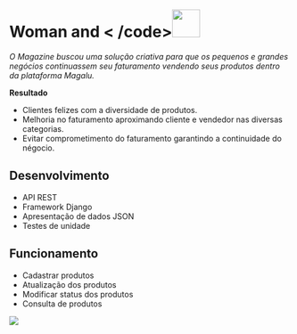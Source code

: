 # **Woman and < /code>**<img src="https://media3.giphy.com/media/YMSeYP1Yv5KvtNKqZz/giphy.gif?cid=ecf05e47xtmjo42hgr7k6wu8ye4fvce7krnownhckl18k2g6&rid=giphy.gif" width="50" height="50"/>

_O Magazine buscou uma solução criativa para que os pequenos e grandes negócios continuassem seu faturamento vendendo seus produtos dentro da plataforma Magalu._

**Resultado**

* Clientes felizes com a diversidade de produtos.
* Melhoria no faturamento aproximando cliente e vendedor nas diversas categorias.
* Evitar comprometimento do faturamento garantindo a continuidade do négocio.
  
## Desenvolvimento
* API REST
* Framework Django
* Apresentação de dados JSON
* Testes de unidade
  
## Funcionamento
* Cadastrar produtos
* Atualização dos produtos
* Modificar status dos produtos
* Consulta de produtos
  

<img src="https://snipboard.io/ZvrWQ5.jpg"/>

